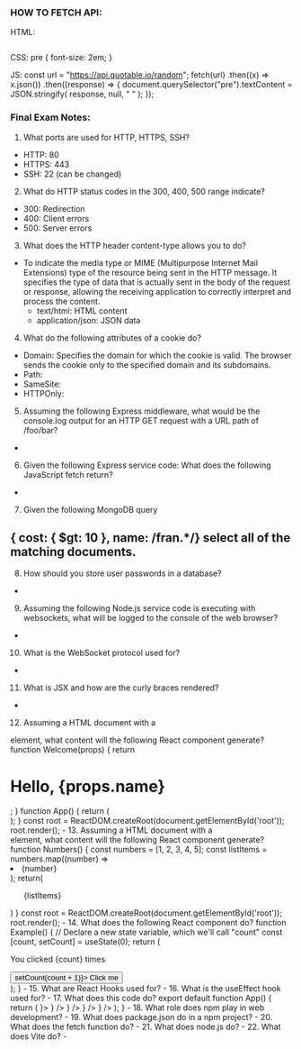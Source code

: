 ### HOW TO FETCH API:
HTML:
<pre></pre>

CSS:
pre {
  font-size: 2em;
}

JS:
const url = "https://api.quotable.io/random";
fetch(url)
  .then((x) => x.json())
  .then((response) => {
    document.querySelector("pre").textContent = JSON.stringify(
      response,
      null,
      "  "
    );
  });

### Final Exam Notes:
1. What ports are used for HTTP, HTTPS, SSH?
- HTTP: 80
- HTTPS: 443
- SSH: 22 (can be changed)
2. What do HTTP status codes in the 300, 400, 500 range indicate?
- 300: Redirection
- 400: Client errors
- 500: Server errors
3. What does the HTTP header content-type allows you to do?
- To indicate the media type or MIME (Multipurpose Internet Mail Extensions) type of the resource being sent in the HTTP message. It specifies the type of data that is actually sent in the body of the request or response, allowing the receiving application to correctly interpret and process the content. 
  - text/html: HTML content
  - application/json: JSON data
4. What do the following attributes of a cookie do?
- Domain: Specifies the domain for which the cookie is valid. The browser sends the cookie only to the specified domain and its subdomains.  
- Path: 
- SameSite: 
- HTTPOnly: 
5. Assuming the following Express middleware, what would be the console.log output for an HTTP GET request with a URL path of /foo/bar?
-
6. Given the following Express service code: What does the following JavaScript fetch return?
-
7. Given the following MongoDB query

{ cost: { $gt: 10 }, name: /fran.*/}
select all of the matching documents.
-
8. How should you store user passwords in a database?
-
9. Assuming the following Node.js service code is executing with websockets, what will be logged to the console of the web browser?
-
10. What is the WebSocket protocol used for?
-
11. What is JSX and how are the curly braces rendered?
-
12. Assuming a HTML document with a 
<div id="root"></div>
element, what content will the following React component generate?
      function Welcome(props) {
        return <h1>Hello, {props.name}</h1>;
      }
      function App() {
        return (
          <div>
            <Welcome name="Sara" />
            <Welcome name="Cahal" />
            <Welcome name="Edite" />
          </div>
        );
      }
      const root = ReactDOM.createRoot(document.getElementById('root'));
      root.render(<App />);
-
13. Assuming a HTML document with a 
<div id="root"></div>
element, what content will the following React component generate?
    function Numbers() { 
      const numbers = [1, 2, 3, 4, 5];
      const listItems = numbers.map((number) =>
        <li>{number}</li>
      );
      return(<ul>{listItems}</ul>)
    }
    const root = ReactDOM.createRoot(document.getElementById('root')); 
    root.render(<Numbers/>);
-
14. What does the following React component do?
function Example() {
  // Declare a new state variable, which we'll call "count"  
  const [count, setCount] = useState(0);
  return (
    <div>
      <p>You clicked {count} times</p>
      <button onClick={() => setCount(count + 1)}>
        Click me
      </button>
    </div>
  );
}
-
15. What are React Hooks used for?
-
16. What is the useEffect hook used for?
-
17. What does this code do?
export default function App() {
  return (
    <BrowserRouter>
      <Routes>
        <Route path="/" element={<Layout />}>
          <Route index element={<Home />} />
          <Route path="blogs" element={<Blogs />} />
          <Route path="contact" element={<Contact />} />
          <Route path="*" element={<NoPage />} />
        </Route>
      </Routes>
    </BrowserRouter>
  );
}
-
18. What role does npm play in web development?
-
19. What does package.json do in a npm project?
-
20. What does the fetch function do?
-
21. What does node.js do?
-
22. What does Vite do?
-
